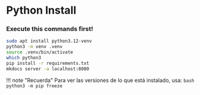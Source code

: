 # Python Install
### Execute this commands first!

```bash
sudo apt install python3.12-venv
python3 -m venv .venv
source .venv/bin/activate
which python3
pip install -r requirements.txt
mkdocs server -a localhost:8080
```

!!! note "Recuerda"
    Para ver las versiones de lo que está instalado, usa:
    ```bash
    python3 -m pip freeze
    ```
